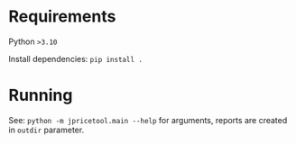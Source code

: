 # Requirements

Python `>3.10`

Install dependencies: `pip install .`

# Running

See: `python -m jpricetool.main --help` for arguments, reports are created in `outdir` parameter.

